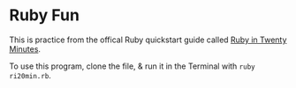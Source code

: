# Ruby Fun

This is practice from the offical Ruby quickstart guide called [Ruby in Twenty Minutes](https://www.ruby-lang.org/en/documentation/quickstart/).

To use this program, clone the file, & run it in the Terminal with `ruby ri20min.rb`.